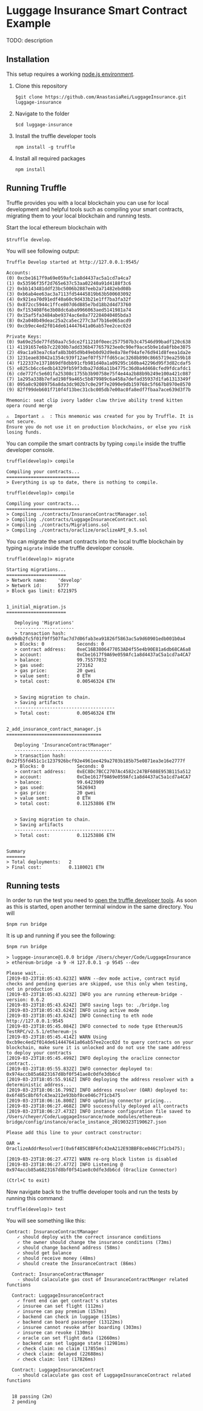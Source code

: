 # Luggage Insurance Smart Contract Example

TODO: description

## Installation

This setup requires a working [node.js environment](https://nodejs.org/en/download/).

1. Clone this repository

   `$git clone https://github.com/AnastasiaRei/LuggageInsurance.git luggage-insurance`

2. Navigate to the folder

   `$cd luggage-insurance`

3. Install the truffle developer tools

   `npm install -g truffle`

4. Install all required packages

   `npm install`

## Running Truffle

Truffle provides you with a local blockchain you can use for local development and helpful tools such as compiling your smart contracts, migrating them to your local blockchain and running tests.

Start the local ethereum blockchain with

`$truffle develop`.

You will see following output:

```
Truffle Develop started at http://127.0.0.1:9545/

Accounts:
(0) 0xcbe1617f9a69e059afc1a8d4437ac5a1cd7a4ca7
(1) 0x53596f35f2d765e637c53aa02240a91d4188f3c6
(2) 0xbb143481ddf23bc5006b2887eeb2a71482ebd08b
(3) 0xb6ab4ee63ac3a7113fd54445819b63b500603092
(4) 0x921ea70d91edf40a60c9d433b21e1ff7ba3fa32f
(5) 0x872cc5944c1ffce807d6d885e7bd18b2d4d73760
(6) 0xf153408f6e3b08dc6aba9966063aed5141981a74
(7) 0x15af5fa3484abe9374ac6e8a772284040405bda3
(8) 0x2a040b49deac25a2ca5ec277c3af7b16e065acd9
(9) 0xcb9ec4ed2f014de614447641a06ab57ee2cec02d

Private Keys:
(0) 9a69e25de77fd50aa7c5dce2f11210f0eec2577507b3c47546d99badf120c638
(1) 41191657e6b7c22030b7add336b477657923ee0c90ef9ace5b9e1da8fbbe3075
(2) 49ac1a93ea7c6afa8b3b05d9b49eb0d92d9e8a78ef94afe76d941d8feea1da2e
(3) 1231eae83042a1354c939f12aef07f57ffd65cac3268b890c8665719ea259b18
(4) f122337e1371869df8dbb91cfb981d40a1a09295c160ba42296d95f3d82cdaf5
(5) e825cb6cc6edb14329fb59f3dba27dd6a11b4775c36d0a4d468cfed9fdcafdc1
(6) cde772fc5e601fa25308c1755b3b90758e75f4e44a2b88b9b249e100a421c087
(7) 1a295a338b7efad198f9a465c5b879989c6a458a7defad35937d1fa61313349f
(8) 095a8c92089756a8da3dc902b7c0e29f7e2090e9db159768c5f667b8970e8570
(9) 82ff99deb601f710f4f13bec31cbc005db7e00ac0fa8edf7fbaa7ace639d3f7b

Mnemonic: seat clip ivory ladder claw thrive ability trend kitten opera round merge

⚠️  Important ⚠️  : This mnemonic was created for you by Truffle. It is not secure.
Ensure you do not use it on production blockchains, or else you risk losing funds.
```

You can compile the smart contracts by typing `compile` inside the truffle developer console.

```
truffle(develop)> compile

Compiling your contracts...
===========================
> Everything is up to date, there is nothing to compile.

truffle(develop)> compile

Compiling your contracts...
===========================
> Compiling ./contracts/InsuranceContractManager.sol
> Compiling ./contracts/LuggageInsuranceContract.sol
> Compiling ./contracts/Migrations.sol
> Compiling ./contracts/oraclize/oraclizeAPI_0.5.sol
```

You can migrate the smart contracts into the local truffle blockchain by typing `migrate` inside the truffle developer console.

```
truffle(develop)> migrate

Starting migrations...
======================
> Network name:    'develop'
> Network id:      5777
> Block gas limit: 6721975


1_initial_migration.js
======================

   Deploying 'Migrations'
   ----------------------
   > transaction hash:    0x99db2fc5f01f9ff507fac7d7d06fab3ea91826f5863ac5a9d60901edb001b0a4
   > Blocks: 0            Seconds: 0
   > contract address:    0xeC16B3806477053AD4f55e4b90E81a6db68CA6a8
   > account:             0xCbe1617f9A69e059Afc1a8d4437aC5a1cd7a4CA7
   > balance:             99.75577032
   > gas used:            273162
   > gas price:           20 gwei
   > value sent:          0 ETH
   > total cost:          0.00546324 ETH


   > Saving migration to chain.
   > Saving artifacts
   -------------------------------------
   > Total cost:          0.00546324 ETH


2_add_insurance_contract_manager.js
===================================

   Deploying 'InsuranceContractManager'
   ------------------------------------
   > transaction hash:    0x22f55fd451c1c1237926bcf92e4961ee429a2703b185b75e0871ea3e16e2777f
   > Blocks: 0            Seconds: 0
   > contract address:    0xEC8Dc7BCC2707Ac4582c247BF608E953B115a512
   > account:             0xCbe1617f9A69e059Afc1a8d4437aC5a1cd7a4CA7
   > balance:             99.6423909
   > gas used:            5626943
   > gas price:           20 gwei
   > value sent:          0 ETH
   > total cost:          0.11253886 ETH


   > Saving migration to chain.
   > Saving artifacts
   -------------------------------------
   > Total cost:          0.11253886 ETH


Summary
=======
> Total deployments:   2
> Final cost:          0.1180021 ETH
```

## Running tests

In order to run the test you need to [open the truffle developer tools](##running-truffle). As soon as this is started, open another terminal window in the same directory.
You will

`$npm run bridge`

It is up and running if you see the following:

```
$npm run bridge

> luggage-insurance@1.0.0 bridge /Users/cheyer/Code/LuggageInsurance
> ethereum-bridge -a 9 -H 127.0.0.1 -p 9545 --dev

Please wait...
[2019-03-23T18:05:43.623Z] WARN --dev mode active, contract myid checks and pending queries are skipped, use this only when testing, not in production
[2019-03-23T18:05:43.623Z] INFO you are running ethereum-bridge - version: 0.6.2
[2019-03-23T18:05:43.624Z] INFO saving logs to: ./bridge.log
[2019-03-23T18:05:43.624Z] INFO using active mode
[2019-03-23T18:05:43.624Z] INFO Connecting to eth node http://127.0.0.1:9545
[2019-03-23T18:05:45.084Z] INFO connected to node type EthereumJS TestRPC/v2.5.1/ethereum-js
[2019-03-23T18:05:45.414Z] WARN Using 0xcb9ec4ed2f014de614447641a06ab57ee2cec02d to query contracts on your blockchain, make sure it is unlocked and do not use the same address to deploy your contracts
[2019-03-23T18:05:45.499Z] INFO deploying the oraclize connector contract...
[2019-03-23T18:05:55.832Z] INFO connector deployed to: 0x974accb85a6823167d8bf0f541ae8c0dfe3db6cd
[2019-03-23T18:05:55.916Z] INFO deploying the address resolver with a deterministic address...
[2019-03-23T18:06:16.799Z] INFO address resolver (OAR) deployed to: 0x6f485c8bf6fc43ea212e93bbf8ce046c7f1cb475
[2019-03-23T18:06:16.800Z] INFO updating connector pricing...
[2019-03-23T18:06:27.468Z] INFO successfully deployed all contracts
[2019-03-23T18:06:27.473Z] INFO instance configuration file saved to /Users/cheyer/Code/LuggageInsurance/node_modules/ethereum-bridge/config/instance/oracle_instance_20190323T190627.json

Please add this line to your contract constructor:

OAR = OraclizeAddrResolverI(0x6f485C8BF6fc43eA212E93BBF8ce046C7f1cb475);

[2019-03-23T18:06:27.477Z] WARN re-org block listen is disabled
[2019-03-23T18:06:27.477Z] INFO Listening @ 0x974accb85a6823167d8bf0f541ae8c0dfe3db6cd (Oraclize Connector)

(Ctrl+C to exit)
```

Now navigate back to the truffle developer tools and run the tests by running this command:

`truffle(develop)> test`

You will see something like this:

```
Contract: InsuranceContractManager
    ✓ should deploy with the correct insurance conditions
    ✓ the owner should change the insurance conditions (73ms)
    ✓ should change backend address (58ms)
    ✓ should get balance
    ✓ should receive money (48ms)
    ✓ should create the InsuranceContract (86ms)

  Contract: InsuranceContractManager
    - should calaculate gas cost of InsuranceContractManger related functions

  Contract: LuggageInsuranceContract
    ✓ front end can get contract's states
    ✓ insuree can set flight (112ms)
    ✓ insuree can pay premium (157ms)
    ✓ backend can check in luggage (151ms)
    ✓ backend can board passenger (13122ms)
    ✓ insuree cannot revoke after boarding (303ms)
    ✓ insuree can revoke (130ms)
    ✓ oracle can set flight data (12660ms)
    ✓ backend can set luggage state (12981ms)
    ✓ check claim: no claim (17855ms)
    ✓ check claim: delayed (22688ms)
    ✓ check claim: lost (17826ms)

  Contract: LuggageInsuranceContract
    - should calaculate gas cost of LuggageInsuranceContract related functions


  18 passing (2m)
  2 pending
```
